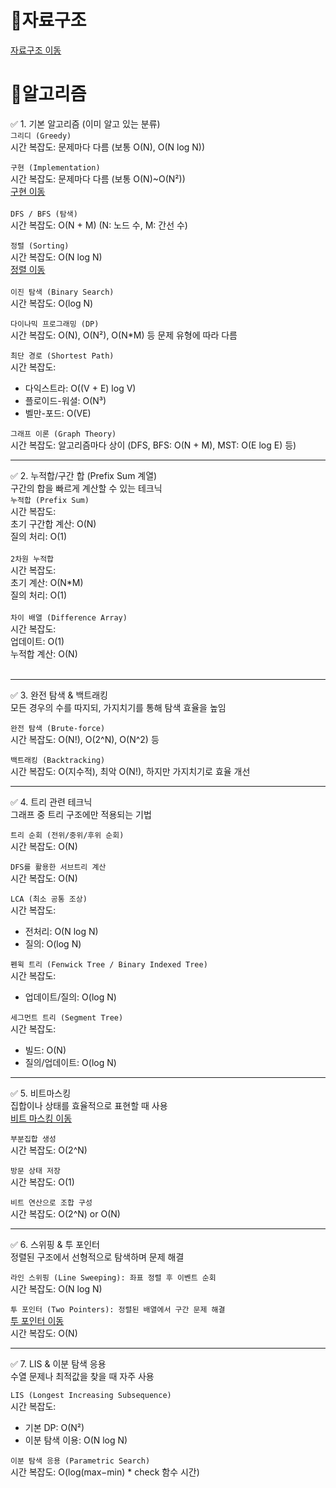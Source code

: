 # 📗자료구조
[자료구조 이동](https://github.com/sungw00ng/Today_I_Learn/blob/main/%EC%9E%90%EB%A3%8C%EA%B5%AC%EC%A1%B0/%EC%A3%BC%EC%9A%94%EC%9E%90%EB%A3%8C%EA%B5%AC%EC%A1%B0%EC%8B%9C%EA%B0%84%EB%B3%B5%EC%9E%A1%EB%8F%84%EC%A0%95%EB%A6%AC.md) <br>
# 📙알고리즘
✅ 1. 기본 알고리즘 (이미 알고 있는 분류)  <br>
`그리디 (Greedy)`  <br>
시간 복잡도: 문제마다 다름 (보통 O(N), O(N log N))<br>

`구현 (Implementation)` <br>
시간 복잡도: 문제마다 다름 (보통 O(N)~O(N²)) <br>
[구현 이동](https://github.com/sungw00ng/Today_I_Learn/tree/main/%EC%9E%90%EB%A3%8C%EA%B5%AC%EC%A1%B0/Implementation) <br><br>
`DFS / BFS (탐색)` <br>
시간 복잡도: O(N + M) (N: 노드 수, M: 간선 수) <br>

`정렬 (Sorting)`   <br>
시간 복잡도: O(N log N)<br>
[정렬 이동](https://github.com/sungw00ng/Today_I_Learn/tree/main/%EC%9E%90%EB%A3%8C%EA%B5%AC%EC%A1%B0/Sortings) <br>
<br>
`이진 탐색 (Binary Search)`   <br>
시간 복잡도: O(log N) <br>

`다이나믹 프로그래밍 (DP)`  <br>
시간 복잡도: O(N), O(N²), O(N*M) 등 문제 유형에 따라 다름<br>

`최단 경로 (Shortest Path)`  <br>
시간 복잡도:  <br>
- 다익스트라: O((V + E) log V)  <br>
- 플로이드-워셜: O(N³)  <br>
- 벨만-포드: O(VE)<br>

`그래프 이론 (Graph Theory)`  <br>
시간 복잡도: 알고리즘마다 상이 (DFS, BFS: O(N + M), MST: O(E log E) 등)<br>

---

✅ 2. 누적합/구간 합 (Prefix Sum 계열)  <br>
구간의 합을 빠르게 계산할 수 있는 테크닉  <br>
`누적합 (Prefix Sum)`  <br>
시간 복잡도: <br> 
초기 구간합 계산: O(N)  <br>
질의 처리: O(1)<br>
<br>
`2차원 누적합`  <br>
시간 복잡도:  <br>
초기 계산: O(N*M)  <br>
질의 처리: O(1)<br>
<br>
`차이 배열 (Difference Array)`  <br>
시간 복잡도:  <br>
업데이트: O(1)  <br>
누적합 계산: O(N)<br>
<br>

---

✅ 3. 완전 탐색 & 백트래킹  <br>
모든 경우의 수를 따지되, 가지치기를 통해 탐색 효율을 높임  <br>

`완전 탐색 (Brute-force)`  <br>
시간 복잡도: O(N!), O(2^N), O(N^2) 등<br>

`백트래킹 (Backtracking)`  <br>
시간 복잡도: O(지수적), 최악 O(N!), 하지만 가지치기로 효율 개선<br>

---

✅ 4. 트리 관련 테크닉  <br>
그래프 중 트리 구조에만 적용되는 기법  <br>

`트리 순회 (전위/중위/후위 순회)`  <br>
시간 복잡도: O(N)<br>

`DFS를 활용한 서브트리 계산`  <br>
시간 복잡도: O(N)<br>

`LCA (최소 공통 조상)`  <br>
시간 복잡도:  <br>
- 전처리: O(N log N)  <br>
- 질의: O(log N)<br>

`펜윅 트리 (Fenwick Tree / Binary Indexed Tree)`  <br>
시간 복잡도:  <br>
- 업데이트/질의: O(log N)<br>

`세그먼트 트리 (Segment Tree)`  <br>
시간 복잡도:  <br>
- 빌드: O(N)  <br>
- 질의/업데이트: O(log N)<br>

---

✅ 5. 비트마스킹  <br>
집합이나 상태를 효율적으로 표현할 때 사용  <br>
[비트 마스킹 이동](https://github.com/sungw00ng/Today_I_Learn/tree/main/%EC%9E%90%EB%A3%8C%EA%B5%AC%EC%A1%B0/Bit%20Mask)<br>

`부분집합 생성`  <br>
시간 복잡도: O(2^N)<br>

`방문 상태 저장`  <br>
시간 복잡도: O(1)<br>

`비트 연산으로 조합 구성`  <br>
시간 복잡도: O(2^N) or O(N)<br>

---

✅ 6. 스위핑 & 투 포인터  <br>
정렬된 구조에서 선형적으로 탐색하며 문제 해결  <br>

`라인 스위핑 (Line Sweeping): 좌표 정렬 후 이벤트 순회`  <br>
시간 복잡도: O(N log N)<br>

`투 포인터 (Two Pointers): 정렬된 배열에서 구간 문제 해결`  <br>
[투 포인터 이동](https://github.com/sungw00ng/Today_I_Learn/tree/main/%EC%9E%90%EB%A3%8C%EA%B5%AC%EC%A1%B0/Two%20Pointers)<br>
시간 복잡도: O(N)<br>

---

✅ 7. LIS & 이분 탐색 응용  <br>
수열 문제나 최적값을 찾을 때 자주 사용  <br>

`LIS (Longest Increasing Subsequence)`  <br>
시간 복잡도:  <br>
- 기본 DP: O(N²)  <br>
- 이분 탐색 이용: O(N log N)  <br>

`이분 탐색 응용 (Parametric Search)`  <br>
시간 복잡도: O(log(max−min) * check 함수 시간)<br>
